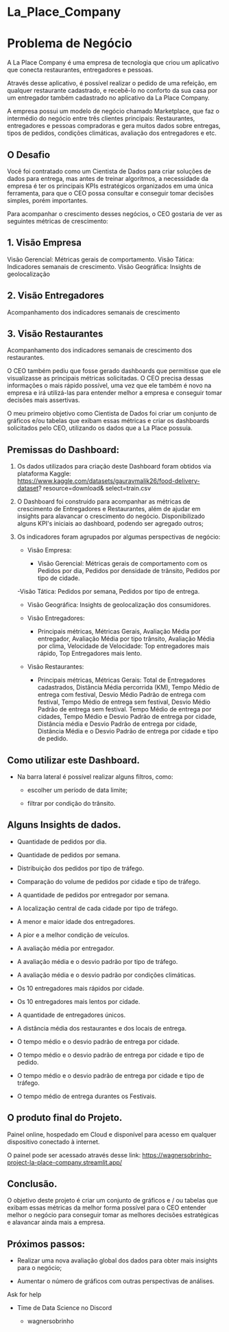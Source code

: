 # La_Place_Company

# Problema de Negócio 

 

A La Place Company é uma empresa de tecnologia que criou um aplicativo que conecta restaurantes, entregadores e pessoas. 

Através desse aplicativo, é possível realizar o pedido de uma refeição, em qualquer restaurante cadastrado, e recebê-lo no conforto da sua casa por um entregador também cadastrado no aplicativo da La Place Company.  

A empresa possui um modelo de negócio chamado Marketplace, que faz o intermédio do negócio entre três clientes principais: Restaurantes, entregadores e pessoas compradoras e gera muitos dados sobre entregas, tipos de pedidos, condições climáticas, avaliação dos entregadores e etc.  


     

## O Desafio 

Você foi contratado como um Cientista de Dados para criar soluções de dados para entrega, mas antes de treinar algoritmos, a necessidade da empresa é ter os principais KPIs estratégicos organizados em uma única ferramenta, para que o CEO possa consultar e conseguir tomar decisões simples, porém importantes. 

 Para acompanhar o crescimento desses negócios, o CEO gostaria de ver as seguintes métricas de crescimento: 

  

## 1. Visão Empresa 
 Visão Gerencial: Métricas gerais de comportamento. 
 Visão Tática: Indicadores semanais de crescimento. 
 Visão Geográfica: Insights de geolocalização 

   
## 2. Visão Entregadores 
 Acompanhamento dos indicadores semanais de crescimento   

  
## 3. Visão Restaurantes 
 Acompanhamento dos indicadores semanais de crescimento dos restaurantes. 

    

O CEO também pediu que fosse gerado dashboards que permitisse que ele visualizasse as principais métricas solicitadas. O CEO precisa dessas informações o mais rápido possível, uma vez que ele também é novo na empresa e irá utilizá-las para entender melhor a empresa e conseguir tomar decisões mais assertivas. 

  
O meu primeiro objetivo como Cientista de Dados foi criar um conjunto de gráficos e/ou tabelas que exibam essas métricas e criar os dashboards solicitados pelo CEO, utilizando os dados que a La Place possuía. 


	 
 

## Premissas do Dashboard: 

1. Os dados utilizados para criação deste Dashboard foram obtidos via plataforma Kaggle: 
https://www.kaggle.com/datasets/gauravmalik26/food-delivery-dataset? resource=download& select=train.csv 

 
2. O Dashboard foi construído para acompanhar as métricas de crescimento de Entregadores e Restaurantes, além de ajudar em insights para alavancar o crescimento do negócio. Disponibilizado alguns KPI's iniciais ao dashboard, podendo ser agregado outros; 

 
3. Os indicadores foram agrupados por algumas perspectivas de negócio: 

 

	- Visão Empresa: 

      - Visão Gerencial: Métricas gerais de comportamento com os Pedidos por dia, Pedidos por densidade de trânsito, Pedidos por tipo de cidade.  

    -Visão Tática: Pedidos por semana, Pedidos por tipo de entrega. 

      - Visão Geográfica:  Insights de geolocalização dos consumidores. 

  

	- Visão Entregadores: 

      - Principais métricas, Métricas Gerais, Avaliação Média por entregador, Avaliação Média por tipo trânsito, Avaliação Média por clima, Velocidade de Velocidade: Top entregadores mais rápido, Top Entregadores mais lento. 

            

	- Visão Restaurantes: 

       - Principais métricas, Métricas Gerais: Total de Entregadores cadastrados, Distância Média percorrida (KM), Tempo Médio de entrega com festival, Desvio Médio Padrão de entrega com festival, Tempo Médio de entrega sem festival, Desvio Médio Padrão de entrega sem festival. Tempo Médio de entrega por cidades, Tempo Médio e Desvio Padrão de entrega por cidade, Distância média e Desvio Padrão de entrega por cidade, Distância Média e o Desvio Padrão de entrega por cidade e tipo de pedido.     

 

       

## Como utilizar este Dashboard. 

- Na barra lateral é possível realizar alguns filtros, como: 

    - escolher um período de data limite;     

     - filtrar por condição do trânsito. 

       

 

## Alguns Insights de dados. 

- 	Quantidade de pedidos por dia. 

- 	Quantidade de pedidos por semana. 

- 	Distribuição dos pedidos por tipo de tráfego. 

- 	Comparação do volume de pedidos por cidade e tipo de tráfego. 

- 	A quantidade de pedidos por entregador por semana. 

- 	A localização central de cada cidade por tipo de tráfego. 

- 	A menor e maior idade dos entregadores. 

- 	A pior e a melhor condição de veículos. 

- 	A avaliação média por entregador. 

- 	A avaliação média e o desvio padrão por tipo de tráfego. 

- 	A avaliação média e o desvio padrão por condições climáticas. 

- 	Os 10 entregadores mais rápidos por cidade. 

- 	Os 10 entregadores mais lentos por cidade. 

- 	A quantidade de entregadores únicos. 

- 	A distância média dos restaurantes e dos locais de entrega. 

- 	O tempo médio e o desvio padrão de entrega por cidade. 

- 	O tempo médio e o desvio padrão de entrega por cidade e tipo de pedido. 

- 	O tempo médio e o desvio padrão de entrega por cidade e tipo de tráfego. 

- 	O tempo médio de entrega durantes os Festivais. 

 

  

## O produto final do Projeto. 

Painel online, hospedado em Cloud e disponível para acesso em qualquer dispositivo conectado à internet. 

O painel pode ser acessado através desse link: https://wagnersobrinho-project-la-place-company.streamlit.app/ 

  

## Conclusão. 

O objetivo deste projeto é criar um conjunto de gráficos e / ou tabelas que exibam essas métricas da melhor forma possível para o CEO entender melhor o negócio para conseguir tomar as melhores decisões estratégicas e alavancar ainda mais a empresa. 

  

## Próximos passos: 
  

- Realizar uma nova avaliação global dos dados para obter mais insights para o negócio; 

- Aumentar o número de gráficos com outras perspectivas de análises. 

             

 

Ask for help 

- Time de Data Science no Discord 

  - wagnersobrinho   
